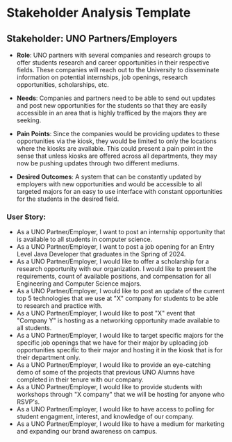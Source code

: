 # Stakeholder Analysis Template

## Stakeholder: UNO Partners/Employers
- **Role**: UNO partners with several companies and research groups to offer students research and career opportunities in their respective fields. These companies will reach out to the University to disseminate information on potential internships, job openings, research opportunities, scholarships, etc.

- **Needs**: Companies and partners need to be able to send out updates and post new opportunities for the students so that they are easily accessible in an area that is highly trafficed by the majors they are seeking.

- **Pain Points**: Since the companies would be providing updates to these opportunities via the kiosk, they would be limited to only the locations where the kiosks are available. This could present a pain point in the sense that unless kiosks are offered across all departments, they may now be pushing updates through two different mediums. 

- **Desired Outcomes**: A system that can be constantly updated by employers with new opportunities and would be accessible to all targeted majors for an easy to use interface with constant opportunities for the students in the desired field.

### User Story:
* As a UNO Partner/Employer, I want to post an internship opportunity that is available to all students in computer science.
* As a UNO Partner/Employer, I want to post a job opening for an Entry Level Java Developer that graduates in the Spring of 2024.
* As a UNO Partner/Employer, I would like to offer a scholarship for a research opportunity with our organization. I would like to present the requirements, count of available positions, and compensation for all Engineering and Computer Science majors. 
* As a UNO Partner/Employer, I would like to post an update of the current top 5 technologies that we use at "X" company for students to be able to research and practice with.
* As a UNO Partner/Employer, I would like to post "X" event that "Company Y" is hosting as a networking opportunity made available to all students.
* As a UNO Partner/Employer, I would like to target specific majors for the specific job openings that we have for their major by uploading job opportunities specific to their major and hosting it in the kiosk that is for their department only.
* As a UNO Partner/Employer, I would like to provide an eye-catching demo of some of the projects that previous UNO Alumns have completed in their tenure with our company.
* As a UNO Partner/Employer, I would like to provide students with workshops through "X company" that we will be hosting for anyone who RSVP's.
* As a UNO Partner/Employer, I would like to have access to polling for student engagment, interest, and knowledge of our company.
* As a UNO Partner/Employer, I would like to have a medium for marketing and expanding our brand awareness on campus.
